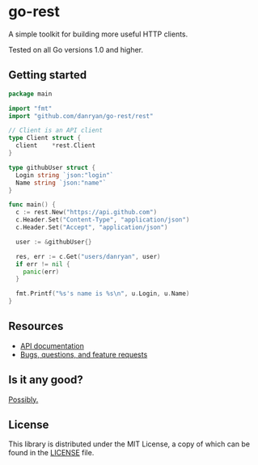 # go-rest

A simple toolkit for building more useful HTTP clients.

Tested on all Go versions 1.0 and higher.

## Getting started

```go
package main

import "fmt"
import "github.com/danryan/go-rest/rest"

// Client is an API client
type Client struct {
  client    *rest.Client
}

type githubUser struct {
  Login string `json:"login"`
  Name string `json:"name"`
}

func main() {
  c := rest.New("https://api.github.com")
  c.Header.Set("Content-Type", "application/json")
  c.Header.Set("Accept", "application/json")

  user := &githubUser{}

  res, err := c.Get("users/danryan", user)
  if err != nil {
    panic(err)
  }

  fmt.Printf("%s's name is %s\n", u.Login, u.Name)
}
```

## Resources

* [API documentation](http://godoc.org/github.com/danryan/go-rest)
* [Bugs, questions, and feature requests](https://github.com/danryan/go-rest/issues)

## Is it any good?

[Possibly.](http://news.ycombinator.com/item?id=3067434)

## License

This library is distributed under the MIT License, a copy of which can be found in the [LICENSE](LICENSE) file.
